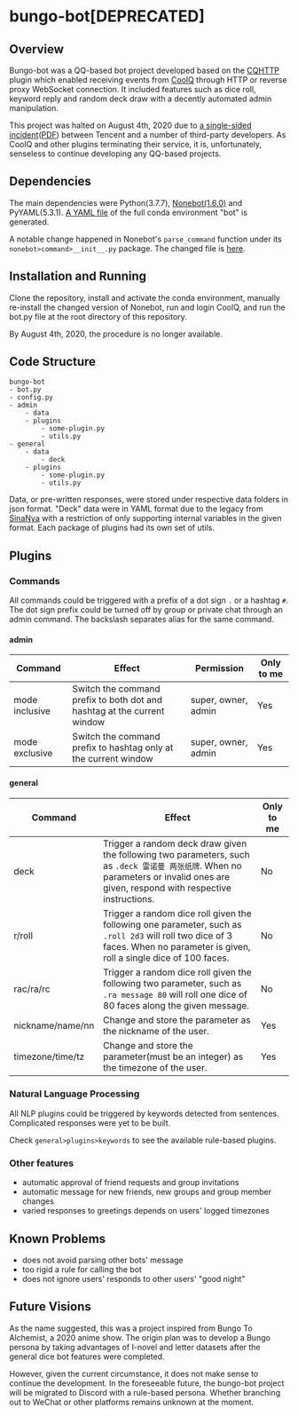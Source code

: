 # bungo-bot[DEPRECATED]

## Overview

Bungo-bot was a QQ-based bot project developed based on the [CQHTTP](https://github.com/richardchien/coolq-http-api) plugin which enabled receiving events from [CoolQ](https://github.com/CoolQ/docker-wine-coolq) through HTTP or reverse proxy WebSocket connection. It included features such as dice roll, keyword reply and random deck draw with a decently automated admin manipulation. 

This project was halted on August 4th, 2020 due to [a single-sided incident](https://www.zhihu.com/question/411466505)([PDF](https://github.com/yilin-lu/bungo-bot-DEPRECATED/blob/master/docs/%E5%A6%82%E4%BD%95%E7%9C%8B%E5%BE%85%E8%BF%91%E6%9C%9F%E5%A4%A7%E9%87%8F%E7%9A%84%E7%AC%AC%E4%B8%89%E6%96%B9QQ%E6%9C%BA%E5%99%A8%E4%BA%BA%E5%81%9C%E6%AD%A2%E8%BF%90%E8%90%A5%EF%BC%9F%20-%20%E7%9F%A5%E4%B9%8E.pdf)) between Tencent and a number of third-party developers. As CoolQ and other plugins terminating their service, it is, unfortunately, senseless to continue developing any QQ-based projects.

## Dependencies

The main dependencies were Python(3.7.7), [Nonebot(1.6.0)](https://github.com/nonebot/nonebot) and PyYAML(5.3.1). [A YAML file](https://github.com/yilin-lu/bungo-bot-DEPRECATED/blob/master/environment.yaml) of the full conda environment "bot" is generated.

A notable change happened in Nonebot's `parse_command` function under its `nonebot>command>__init__.py` package. The changed file is [here](https://github.com/yilin-lu/bungo-bot-DEPRECATED/blob/master/docs/__init__.py). 

## Installation and Running

Clone the repository, install and activate the conda environment, manually re-install the changed version of Nonebot, run and login CoolQ, and run the bot.py file at the root directory of this repository.

By August 4th, 2020, the procedure is no longer available.

## Code Structure

```
bungo-bot
- bot.py
- config.py
- admin
	- data
	- plugins
		- some-plugin.py
		- utils.py
- general
	- data
		- deck
	- plugins
		- some-plugin.py
		- utils.py
```

Data, or pre-written responses, were stored under respective data folders in json format. "Deck" data were in YAML format due to the legacy from [SinaNya](https://sinanya.com/) with a restriction of only supporting internal variables in the given format.  Each package of plugins had its own set of utils.

## Plugins

### Commands

All commands could be triggered with a prefix of a dot sign `.` or a hashtag `#`. The dot sign prefix could be turned off by group or private chat through an admin command. The backslash separates alias for the same command.

#### admin

Command | Effect | Permission | Only to me
------------ | -------------  | ------------- | -------------
mode inclusive | Switch the command prefix to both dot and hashtag at the current window | super, owner, admin | Yes 
mode exclusive | Switch the command prefix to hashtag only at the current window | super, owner, admin | Yes 

#### general

Command | Effect | Only to me
------------ | -------------  | -------------
deck | Trigger a random deck draw given the following two parameters, such as `.deck 雷诺曼 两张纸牌`. When no parameters or invalid ones are given, respond with respective instructions. | No 
r/roll | Trigger a random dice roll given the following one parameter, such as `.roll 2d3` will roll two dice of 3 faces. When no parameter is given, roll a single dice of 100 faces. | No 
rac/ra/rc | Trigger a random dice roll given the following two parameter, such as `.ra message 80` will roll one dice of 80 faces along the given message. | No 
nickname/name/nn | Change and store the parameter as the nickname of the user. | Yes 
timezone/time/tz | Change and store the parameter(must be an integer) as the timezone of the user. | Yes 

### Natural Language Processing

All NLP plugins could be triggered by keywords detected from sentences. Complicated responses were yet to be built.

Check `general>plugins>keywords` to see the available rule-based plugins.

### Other features

- automatic approval of friend requests and group invitations
- automatic message for new friends, new groups and group member changes
- varied responses to greetings depends on users' logged timezones

## Known Problems

- does not avoid parsing other bots' message
- too rigid a rule for calling the bot
- does not ignore users' responds to other users' "good night"

## Future Visions

As the name suggested, this was a project inspired from Bungo To Alchemist, a 2020 anime show. The origin plan was to develop a Bungo persona by taking advantages of I-novel and letter datasets after the general dice bot features were completed. 

However, given the current circumstance, it does not make sense to continue the development. In the foreseeable future, the bungo-bot project will be migrated to Discord with a rule-based persona. Whether branching out to WeChat or other platforms remains unknown at the moment.
